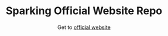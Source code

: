 <h1 align=center>Sparking Official Website Repo</h1>

<p align=center > Get to  <a href="https://sparkingapp.com">official website </a>